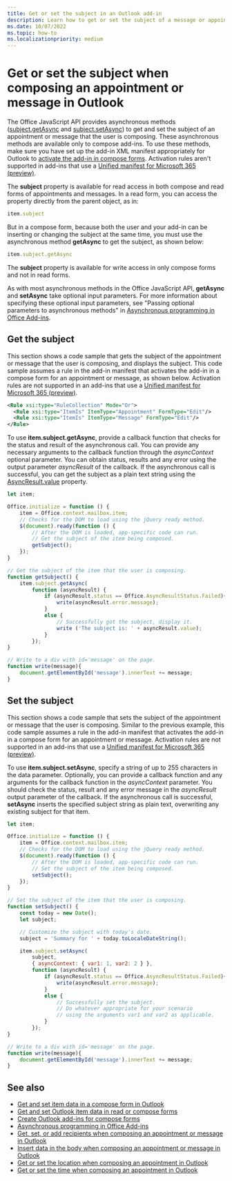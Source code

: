 ```yaml
---
title: Get or set the subject in an Outlook add-in
description: Learn how to get or set the subject of a message or appointment in an Outlook add-in.
ms.date: 10/07/2022
ms.topic: how-to
ms.localizationpriority: medium
---
```


# Get or set the subject when composing an appointment or message in Outlook

The Office JavaScript API provides asynchronous methods ([subject.getAsync](/javascript/api/outlook/office.subject#outlook-office-subject-getasync-member(1)) and [subject.setAsync](/javascript/api/outlook/office.subject#outlook-office-subject-setasync-member(1))) to get and set the subject of an appointment or message that the user is composing. These asynchronous methods are available only to compose add-ins. To use these methods, make sure you have set up the add-in XML manifest appropriately for Outlook to [activate the add-in in compose forms](compose-scenario.md). Activation rules aren't supported in add-ins that use a [Unified manifest for Microsoft 365 (preview)](../develop/unified-manifest-overview.md).

The **subject** property is available for read access in both compose and read forms of appointments and messages. In a read form, you can access the property directly from the parent object, as in:

```js
item.subject
```

But in a compose form, because both the user and your add-in can be inserting or changing the subject at the same time, you must use the asynchronous method **getAsync** to get the subject, as shown below:

```js
item.subject.getAsync
```

The **subject** property is available for write access in only compose forms and not in read forms.

As with most asynchronous methods in the Office JavaScript API, **getAsync** and **setAsync** take optional input parameters. For more information about specifying these optional input parameters, see "Passing optional parameters to asynchronous methods" in [Asynchronous programming in Office Add-ins](../develop/asynchronous-programming-in-office-add-ins.md).

## Get the subject

This section shows a code sample that gets the subject of the appointment or message that the user is composing, and displays the subject. This code sample assumes a rule in the add-in manifest that activates the add-in in a compose form for an appointment or message, as shown below. Activation rules are not supported in an add-ins that use a [Unified manifest for Microsoft 365 (preview)](../develop/json-manifest-overview.md).

```XML
<Rule xsi:type="RuleCollection" Mode="Or">
  <Rule xsi:type="ItemIs" ItemType="Appointment" FormType="Edit"/>
  <Rule xsi:type="ItemIs" ItemType="Message" FormType="Edit"/>
</Rule>
```

To use **item.subject.getAsync**, provide a callback function that checks for the status and result of the asynchronous call. You can provide any necessary arguments to the callback function through the  _asyncContext_ optional parameter. You can obtain status, results and any error using the output parameter _asyncResult_ of the callback. If the asynchronous call is successful, you can get the subject as a plain text string using the [AsyncResult.value](/javascript/api/office/office.asyncresult#office-office-asyncresult-value-member) property.

```js
let item;

Office.initialize = function () {
    item = Office.context.mailbox.item;
    // Checks for the DOM to load using the jQuery ready method.
    $(document).ready(function () {
        // After the DOM is loaded, app-specific code can run.
        // Get the subject of the item being composed.
        getSubject();
    });
}

// Get the subject of the item that the user is composing.
function getSubject() {
    item.subject.getAsync(
        function (asyncResult) {
            if (asyncResult.status == Office.AsyncResultStatus.Failed){
                write(asyncResult.error.message);
            }
            else {
                // Successfully got the subject, display it.
                write ('The subject is: ' + asyncResult.value);
            }
        });
}

// Write to a div with id='message' on the page.
function write(message){
    document.getElementById('message').innerText += message; 
}
```

## Set the subject

This section shows a code sample that sets the subject of the appointment or message that the user is composing. Similar to the previous example, this code sample assumes a rule in the add-in manifest that activates the add-in in a compose form for an appointment or message. Activation rules are not supported in an add-ins that use a [Unified manifest for Microsoft 365 (preview)](../develop/unified-manifest-overview.md).

To use **item.subject.setAsync**, specify a string of up to 255 characters in the data parameter. Optionally, you can provide a callback function and any arguments for the callback function in the  _asyncContext_ parameter. You should check the status, result and any error message in the _asyncResult_ output parameter of the callback. If the asynchronous call is successful, **setAsync** inserts the specified subject string as plain text, overwriting any existing subject for that item.

```js
let item;

Office.initialize = function () {
    item = Office.context.mailbox.item;
    // Checks for the DOM to load using the jQuery ready method.
    $(document).ready(function () {
        // After the DOM is loaded, app-specific code can run.
        // Set the subject of the item being composed.
        setSubject();
    });
}

// Set the subject of the item that the user is composing.
function setSubject() {
    const today = new Date();
    let subject;

    // Customize the subject with today's date.
    subject = 'Summary for ' + today.toLocaleDateString();

    item.subject.setAsync(
        subject,
        { asyncContext: { var1: 1, var2: 2 } },
        function (asyncResult) {
            if (asyncResult.status == Office.AsyncResultStatus.Failed){
                write(asyncResult.error.message);
            }
            else {
                // Successfully set the subject.
                // Do whatever appropriate for your scenario
                // using the arguments var1 and var2 as applicable.
            }
        });
}

// Write to a div with id='message' on the page.
function write(message){
    document.getElementById('message').innerText += message; 
}
```

## See also

- [Get and set item data in a compose form in Outlook](get-and-set-item-data-in-a-compose-form.md)
- [Get and set Outlook item data in read or compose forms](item-data.md)
- [Create Outlook add-ins for compose forms](compose-scenario.md)
- [Asynchronous programming in Office Add-ins](../develop/asynchronous-programming-in-office-add-ins.md)
- [Get, set, or add recipients when composing an appointment or message in Outlook](get-set-or-add-recipients.md)  
- [Insert data in the body when composing an appointment or message in Outlook](insert-data-in-the-body.md)
- [Get or set the location when composing an appointment in Outlook](get-or-set-the-location-of-an-appointment.md)
- [Get or set the time when composing an appointment in Outlook](get-or-set-the-time-of-an-appointment.md)
